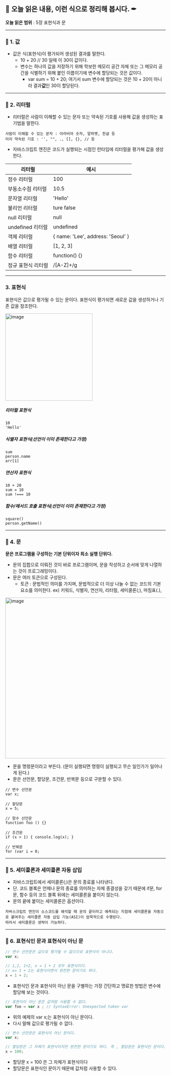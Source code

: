## 📕 오늘 읽은 내용, 이런 식으로 정리해 봅시다. ✒

**오늘 읽은 범위** : 5장 표현식과 문



---

### 📖 1. 값
- 값은 식(표현식)이 평가되어 생성된 결과를 말한다.
  - 10 + 20  // 30    일때  이 30이 값이다.
  - 변수는 하나의 값을 저장하기 위해 학보한 메모리 공간 자체 또는 그 메모리 공간을 식별하기 위해 붙인 이름이기에 변수에 할당되는 것은 값이다.
    - var sum = 10 + 20;   여기서 sum 변수에 할당되는 것은 10 + 20이 아니라 결과**값**인 30이 할당된다.  

---

### 📖 2. 리터럴

- 리터럴은 사람이 이해할 수 있는 문자 또는 약속된 기호를 사용해 값을 생성하는 표기법을 말한다.
```
사람이 이해할 수 있는 문자 : 아라비아 숫자, 알파벳, 한글 등
미리 약속된 기호 : '', "", ., [], {}, // 등
```
- 자바스크립트 엔진은 코드가 실행되는 시점인 런타임에 리터럴을 평가해 값을 생성한다. 

리터럴|예시|
|-|-|
|정수 리터럴| 100|
|부동소수점 리터럴| 10.5|
|문자열 리터럴|'Hello'|
|불리언 리터럴| ture   false|
|null 리터럴| null |
|undefined 리터럴| undefined|
|객체 리터럴| { name: 'Lee', address: 'Seoul' }|
|배열 리터럴| [1, 2, 3]|
|함수 리터럴| function() {}|
|정규 표현식 리터럴| /[A-Z]+/g|


---
### 3. 표현식

표현식은 값으로 평가될 수 있는 문이다. 
표현식이 평가되면 새로운 값을 생성하거나 기존 값을 참조한다.

<img width="274" alt="image" src="https://user-images.githubusercontent.com/76567238/205192454-6ee6772c-371b-4e32-a1f3-866d36776f80.png">


##### 리터럴 표현식 
```
10
'Hello'
```
##### 식별자 표현식(선언이 이미 존재한다고 가정)
```
sum
person.name
arr[1]
```

##### 연산자 표현식
```
10 + 20
sum = 10
sum !=== 10
```
##### 함수/메서드 호출 표현식(선언이 이미 존재한다고 가정)
```
square()
person.getName()
```
---

### 📖 4. 문

**문은 프로그램을 구성하는 기본 단위이자 최소 실행 단위다.**
- 문의 집합으로 이뤄진 것이 바로 프로그램이며, 문을 작성하고 순서에 맞게 나열하는 것이 프로그래밍이다.
- 문은 여러 토큰으로 구성된다.
  - 토큰 : 문법적인 의미를 가지며, 문법적으로 더 이상 나눌 수 없는 코드의 기본 요소를 의미한다. 
      ex) 키워드, 식별자, 연산자, 리터럴, 세미콜론(;), 마침표(.),    
<img width="505" alt="image" src="https://user-images.githubusercontent.com/76567238/205248040-30a5473a-9376-4351-8942-da39e739bd6f.png">

- 문을 명령문이라고 부든다. (문이 실행되면 명령이 실행되고 무슨 일인가가 일어나게 된다.)
- 문은 선언문, 할당문, 조건문, 반복문 등으로 구분할 수 있다. 
```
// 변수 선언문 
var x;

// 할당문
x = 5;

// 함수 선언문
function foo () {}

// 조건문
if (x > 1) { console.log(x); }

// 반복문
for (var i = 0;  
```
---


### 📖 5. 세미콜론과 세미콜론 자동 삽입

 - 자바스크립트에서 세미콜론(;)은 문의 종료를 나타낸다.
 - 단. 코드 블록은 언제나 문의 종료를 의미하는 자체 종결성을 갖기 때문에 if문, for문, 함수 등의 코드 블록 뒤에는 세미콜론을 붙이지 않는다.
 - 문의 끝에 붙이는 세미콜론은 옵션이다.
 ```
 자바스크립트 엔진이 소스코드를 해석할 때 문의 끝이라고 예측되는 지점에 세미콜론을 자동으로 붙여주는 세미콜론 자동 삽입 기능(ASI)이 암묵적으로 수행된다.   
 따라서 세미콜론은 생략이 가능하다.
 ```
 
 ---
 
 ### 📖  6. 표현식인 문과 표현식이 아닌 문
 
 
```jsx
// 변수 선언문은 값으로 평가될 수 없으므로 표현식이 아니다.
var x;

// 1,2, 1+2, x = 1 + 2 모두 표현식이다.
// x= 1 + 2는 표현식이면서 완전한 문이기도 하다.
x = 1 + 2;
```

- 표현식인 문과 표현식이 아닌 문을 구별하는 가장 간단하고 명료한 방법은 변수에 할당해 보는 것이다.

```jsx
// 표현식이 아닌 문은 값처럼 사용할 수 없다.
var foo = var x ; // SyntaxError: Unexpected token var
```

- 위의 예제의 var x;는 표현식이 아닌 문이다.
- 다시 말해 값으로 평가될 수 없다.

```jsx
// 변수 선언문은 표현식이 아닌 문이다.
var x;

// 할당문은 그 자체가 표현식이지만 완전한 문이기도 하다. 즉 , 할당문은 표현식인 문이다.
x = 100;
```

- 할당문 x = 100 은 그 자체가 표현식이다
- 할당문은 표현식인 문이기 때문에 값처럼 사용할 수 있다.
 
